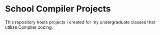 # School Compiler Projects
This repository hosts projects I created for my undergraduate classes that utilize Complier coding.
